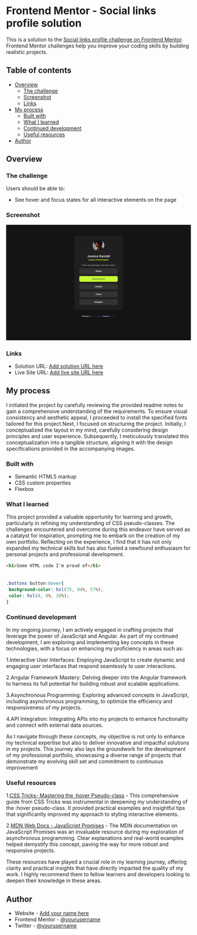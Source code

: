 # Frontend Mentor - Social links profile solution

This is a solution to the [Social links profile challenge on Frontend Mentor](https://www.frontendmentor.io/challenges/social-links-profile-UG32l9m6dQ). Frontend Mentor challenges help you improve your coding skills by building realistic projects. 

## Table of contents

- [Overview](#overview)
  - [The challenge](#the-challenge)
  - [Screenshot](#screenshot)
  - [Links](#links)
- [My process](#my-process)
  - [Built with](#built-with)
  - [What I learned](#what-i-learned)
  - [Continued development](#continued-development)
  - [Useful resources](#useful-resources)
- [Author](#author)


## Overview

### The challenge

Users should be able to:

- See hover and focus states for all interactive elements on the page

### Screenshot

![Preview](./screenshot.png)


### Links

- Solution URL: [Add solution URL here](https://your-solution-url.com)
- Live Site URL: [Add live site URL here](https://your-live-site-url.com)

## My process
I initiated the project by carefully reviewing the provided readme notes to gain a comprehensive understanding of the requirements. To ensure visual consistency and aesthetic appeal, I proceeded to install the specified fonts tailored for this project.Next, I focused on structuring the project. Initially, I conceptualized the layout in my mind, carefully considering design principles and user experience. Subsequently, I meticulously translated this conceptualization into a tangible structure, aligning it with the design specifications provided in the accompanying images.
### Built with

- Semantic HTML5 markup
- CSS custom properties
- Flexbox

### What I learned
This project provided a valuable opportunity for learning and growth, particularly in refining my understanding of CSS pseudo-classes. The challenges encountered and overcome during this endeavor have served as a catalyst for inspiration, prompting me to embark on the creation of my own portfolio. Reflecting on the experience, I find that it has not only expanded my technical skills but has also fueled a newfound enthusiasm for personal projects and professional development.

```html
<h1>Some HTML code I'm proud of</h1>
```
```css

.buttons button:hover{
 background-color: hsl(75, 94%, 57%);
 color: hsl(0, 0%, 20%);
}

```

### Continued development
In my ongoing journey, I am actively engaged in crafting projects that leverage the power of JavaScript and Angular. As part of my continued development, I am exploring and implementing key concepts in these technologies, with a focus on enhancing my proficiency in areas such as:

1.Interactive User Interfaces: Employing JavaScript to create dynamic and engaging user interfaces that respond seamlessly to user interactions.

2.Angular Framework Mastery: Delving deeper into the Angular framework to harness its full potential for building robust and scalable applications.

3.Asynchronous Programming: Exploring advanced concepts in JavaScript, including asynchronous programming, to optimize the efficiency and responsiveness of my projects.

4.API Integration: Integrating APIs into my projects to enhance functionality and connect with external data sources.

As I navigate through these concepts, my objective is not only to enhance my technical expertise but also to deliver innovative and impactful solutions in my projects. This journey also lays the groundwork for the development of my professional portfolio, showcasing a diverse range of projects that demonstrate my evolving skill set and commitment to continuous improvement


### Useful resources

1.[CSS Tricks- Mastering the :hover Pseudo-class](https://bootcamp.uxdesign.cc/8-essential-css-tricks-and-techniques-for-perfecting-your-website-beb84ee452bf) - This comprehensive guide from CSS Tricks was instrumental in deepening my understanding of the :hover pseudo-class. It provided practical examples and insightful tips that significantly improved my approach to styling interactive elements.

2.[MDN Web Docs - JavaScript Promises](https://developer.mozilla.org/en-US/docs/Web/JavaScript/Reference/Global_Objects/Promise) - The MDN documentation on JavaScript Promises was an invaluable resource during my exploration of asynchronous programming. Clear explanations and real-world examples helped demystify this concept, paving the way for more robust and responsive projects.

These resources have played a crucial role in my learning journey, offering clarity and practical insights that have directly impacted the quality of my work. I highly recommend them to fellow learners and developers looking to deepen their knowledge in these areas.

## Author

- Website - [Add your name here](https://www.your-site.com)
- Frontend Mentor - [@yourusername](https://www.frontendmentor.io/profile/yourusername)
- Twitter - [@yourusername](https://www.twitter.com/yourusername)
